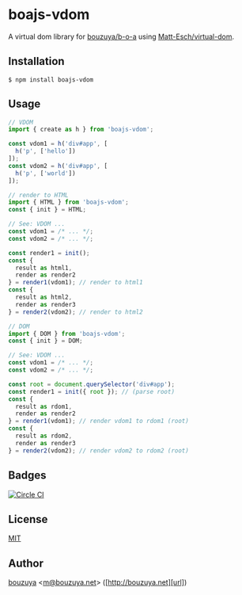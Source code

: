 # boajs-vdom

A virtual dom library for [bouzuya/b-o-a][] using [Matt-Esch/virtual-dom][].

[Matt-Esch/virtual-dom]: https://github.com/Matt-Esch/virtual-dom

## Installation

```
$ npm install boajs-vdom
```

## Usage

```typescript
// VDOM
import { create as h } from 'boajs-vdom';

const vdom1 = h('div#app', [
  h('p', ['hello'])
]);
const vdom2 = h('div#app', [
  h('p', ['world'])
]);
```

```typescript
// render to HTML
import { HTML } from 'boajs-vdom';
const { init } = HTML;

// See: VDOM ...
const vdom1 = /* ... */;
const vdom2 = /* ... */;

const render1 = init();
const {
  result as html1,
  render as render2
} = render1(vdom1); // render to html1
const {
  result as html2,
  render as render3
} = render2(vdom2); // render to html2
```

```typescript
// DOM
import { DOM } from 'boajs-vdom';
const { init } = DOM;

// See: VDOM ...
const vdom1 = /* ... */;
const vdom2 = /* ... */;

const root = document.querySelector('div#app');
const render1 = init({ root }); // (parse root)
const {
  result as rdom1,
  render as render2
} = render1(vdom1); // render vdom1 to rdom1 (root)
const {
  result as rdom2,
  render as render3
} = render2(vdom2); // render vdom2 to rdom2 (root)
```

## Badges

[![Circle CI][circleci-badge-url]][circleci-url]

## License

[MIT](LICENSE)

## Author

[bouzuya][user] &lt;[m@bouzuya.net][email]&gt; ([http://bouzuya.net][url])

[user]: https://github.com/bouzuya
[email]: mailto:m@bouzuya.net
[url]: http://bouzuya.net
[bouzuya/b-o-a]: https://github.com/bouzuya/b-o-a
[circleci-badge-url]: https://circleci.com/gh/bouzuya/boajs-vdom.svg?style=svg
[circleci-url]: https://circleci.com/gh/bouzuya/boajs-vdom
